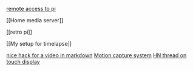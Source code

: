 [remote access to pi](dataplicity.com)

[[Home media server]]

[[retro pi]]

[[My setup for timelapse]]

[nice hack for a video in markdown](http://stackoverflow.com/questions/4279611/how-to-embed-a-video-into-github-readme-md)
[Motion capture system](http://www.pyimagesearch.com/2015/06/01/home-surveillance-and-motion-detection-with-the-raspberry-pi-python-and-opencv/)
[HN thread on touch display](https://news.ycombinator.com/item?id=10184510)
